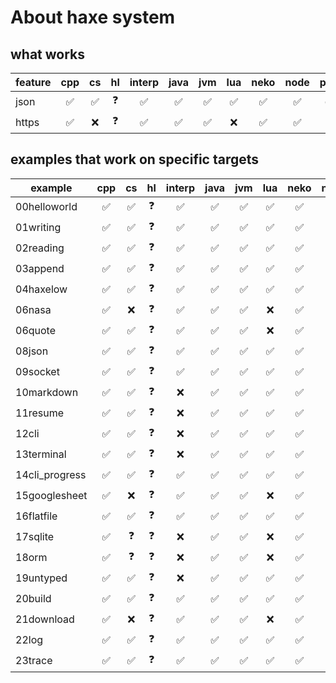 # About haxe system

## what works

| feature | cpp | cs  | hl  | interp | java | jvm | lua | neko | node | php | phython |
| ------- | :-: | :-: | :-: | :----: | :--: | :-: | :-: | :--: | :--: | :-: | :-----: |
| json    | ✅  | ✅  | ❓  |   ✅   |  ✅  | ✅  | ✅  |  ✅  |  ✅  | ✅  |   ✅    |
| https   | ✅  | ❌  | ❓  |   ✅   |  ✅  | ✅  | ❌  |  ✅  |  ✅  | ❌  |   ✅    |

## examples that work on specific targets

| example        | cpp | cs  | hl  | interp | java | jvm | lua | neko | node | php | phython |
| -------------- | :-: | :-: | :-: | :----: | :--: | :-: | :-: | :--: | :--: | :-: | :-----: |
| 00helloworld   | ✅  | ✅  | ❓  |   ✅   |  ✅  | ✅  | ✅  |  ✅  |  ✅  | ✅  |   ✅    |
| 01writing      | ✅  | ✅  | ❓  |   ✅   |  ✅  | ✅  | ✅  |  ✅  |  ✅  | ✅  |   ✅    |
| 02reading      | ✅  | ✅  | ❓  |   ✅   |  ✅  | ✅  | ✅  |  ✅  |  ✅  | ✅  |   ✅    |
| 03append       | ✅  | ✅  | ❓  |   ✅   |  ✅  | ✅  | ✅  |  ✅  |  ✅  | ✅  |   ✅    |
| 04haxelow      | ✅  | ✅  | ❓  |   ✅   |  ✅  | ✅  | ✅  |  ✅  |  ✅  | ✅  |   ✅    |
| 06nasa         | ✅  | ❌  | ❓  |   ✅   |  ✅  | ✅  | ❌  |  ✅  |  ✅  | ❌  |   ✅    |
| 06quote        | ✅  | ✅  | ❓  |   ✅   |  ✅  | ✅  | ❌  |  ✅  |  ❌  | ✅  |   ✅    |
| 08json         | ✅  | ✅  | ❓  |   ✅   |  ✅  | ✅  | ✅  |  ✅  |  ✅  | ✅  |   ✅    |
| 09socket       | ✅  | ✅  | ❓  |   ✅   |  ✅  | ✅  | ✅  |  ✅  |  ✅  | ✅  |   ✅    |
| 10markdown     | ✅  | ✅  | ❓  |   ❌   |  ✅  | ✅  | ✅  |  ✅  |  ✅  | ✅  |   ✅    |
| 11resume       | ✅  | ✅  | ❓  |   ❌   |  ✅  | ✅  | ✅  |  ✅  |  ✅  | ✅  |   ✅    |
| 12cli          | ✅  | ✅  | ❓  |   ❌   |  ✅  | ✅  | ✅  |  ✅  |  ✅  | ✅  |   ✅    |
| 13terminal     | ✅  | ✅  | ❓  |   ❌   |  ✅  | ✅  | ✅  |  ✅  |  ❌  | ✅  |   ✅    |
| 14cli_progress | ✅  | ✅  | ❓  |   ✅   |  ✅  | ✅  | ✅  |  ✅  |  ✅  | ✅  |   ✅    |
| 15googlesheet  | ✅  | ❌  | ❓  |   ✅   |  ✅  | ✅  | ❌  |  ✅  |  ❌  | ✅  |   ❌    |
| 16flatfile     | ✅  | ✅  | ❓  |   ✅   |  ✅  | ✅  | ✅  |  ✅  |  ✅  | ✅  |   ✅    |
| 17sqlite       | ✅  | ❓  | ❓  |   ❌   |  ✅  | ✅  | ❌  |  ✅  |  ❌  | ✅  |   ❌    |
| 18orm          | ✅  | ❓  | ❓  |   ❌   |  ✅  | ✅  | ❌  |  ✅  |  ❌  | ✅  |   ❌    |
| 19untyped      | ✅  | ✅  | ❓  |   ❌   |  ✅  | ✅  | ✅  |  ✅  |  ✅  | ✅  |   ✅    |
| 20build        | ✅  | ✅  | ❓  |   ✅   |  ✅  | ✅  | ✅  |  ✅  |  ✅  | ✅  |   ✅    |
| 21download     | ✅  | ❌  | ❓  |   ✅   |  ✅  | ✅  | ❌  |  ✅  |  ✅  | ✅  |   ❌    |
| 22log          | ✅  | ✅  | ❓  |   ✅   |  ✅  | ✅  | ✅  |  ✅  |  ✅  | ✅  |   ✅    |
| 23trace        | ✅  | ✅  | ❓  |   ✅   |  ✅  | ✅  | ✅  |  ✅  |  ✅  | ✅  |   ✅    |
